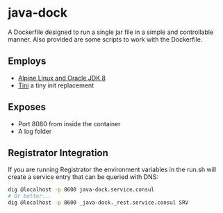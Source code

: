 
# java-dock

A Dockerfile designed to run a single jar file in a simple and controllable manner. Also
provided are some scripts to work with the Dockerfile.

## Employs

- [Alpine Linux and Oracle JDK 8](https://hub.docker.com/r/anapsix/alpine-java/)
- [Tini](https://github.com/krallin/tini) a tiny init replacement

## Exposes

- Port 8080 from inside the container
- A log folder

## Registrator Integration

If you are running Registrator the environment variables in the run.sh will create a service entry that can
be queried with DNS:

```bash
dig @localhost -p 8600 java-dock.service.consul
# Or better...
dig @localhost -p 8600 _java-dock._rest.service.consul SRV
```
